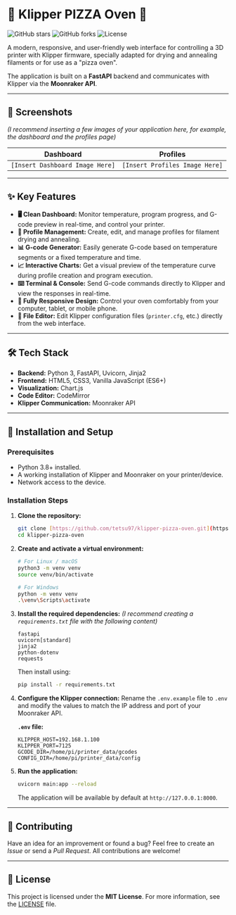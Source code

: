 # 🍕 Klipper PIZZA Oven 🍕

![GitHub stars](https://img.shields.io/github/stars/tetsu97/klipper-pizza-oven?style=social)
![GitHub forks](https://img.shields.io/github/forks/tetsu97/klipper-pizza-oven?style=social)
![License](https://img.shields.io/github/license/tetsu97/klipper-pizza-oven)

A modern, responsive, and user-friendly web interface for controlling a 3D printer with Klipper firmware, specially adapted for drying and annealing filaments or for use as a "pizza oven".

The application is built on a **FastAPI** backend and communicates with Klipper via the **Moonraker API**.

---

## 📸 Screenshots

*(I recommend inserting a few images of your application here, for example, the dashboard and the profiles page)*

| Dashboard | Profiles |
| :---: | :---: |
| `[Insert Dashboard Image Here]` | `[Insert Profiles Image Here]` |

---

## ✨ Key Features

* **🖥️ Clean Dashboard:** Monitor temperature, program progress, and G-code preview in real-time, and control your printer.
* **📂 Profile Management:** Create, edit, and manage profiles for filament drying and annealing.
* **📊 G-code Generator:** Easily generate G-code based on temperature segments or a fixed temperature and time.
* **📈 Interactive Charts:** Get a visual preview of the temperature curve during profile creation and program execution.
* **⌨️ Terminal & Console:** Send G-code commands directly to Klipper and view the responses in real-time.
* **📱 Fully Responsive Design:** Control your oven comfortably from your computer, tablet, or mobile phone.
* **📝 File Editor:** Edit Klipper configuration files (`printer.cfg`, etc.) directly from the web interface.

---

## 🛠️ Tech Stack

* **Backend:** Python 3, FastAPI, Uvicorn, Jinja2
* **Frontend:** HTML5, CSS3, Vanilla JavaScript (ES6+)
* **Visualization:** Chart.js
* **Code Editor:** CodeMirror
* **Klipper Communication:** Moonraker API

---

## 🚀 Installation and Setup

### Prerequisites

* Python 3.8+ installed.
* A working installation of Klipper and Moonraker on your printer/device.
* Network access to the device.

### Installation Steps

1.  **Clone the repository:**
    ```bash
    git clone [https://github.com/tetsu97/klipper-pizza-oven.git](https://github.com/tetsu97/klipper-pizza-oven.git)
    cd klipper-pizza-oven
    ```

2.  **Create and activate a virtual environment:**
    ```bash
    # For Linux / macOS
    python3 -m venv venv
    source venv/bin/activate

    # For Windows
    python -m venv venv
    .\venv\Scripts\activate
    ```

3.  **Install the required dependencies:**
    *(I recommend creating a `requirements.txt` file with the following content)*
    ```
    fastapi
    uvicorn[standard]
    jinja2
    python-dotenv
    requests
    ```
    Then install using:
    ```bash
    pip install -r requirements.txt
    ```

4.  **Configure the Klipper connection:**
    Rename the `.env.example` file to `.env` and modify the values to match the IP address and port of your Moonraker API.

    **`.env` file:**
    ```
    KLIPPER_HOST=192.168.1.100
    KLIPPER_PORT=7125
    GCODE_DIR=/home/pi/printer_data/gcodes
    CONFIG_DIR=/home/pi/printer_data/config
    ```

5.  **Run the application:**
    ```bash
    uvicorn main:app --reload
    ```
    The application will be available by default at `http://127.0.0.1:8000`.

---

## 🤝 Contributing

Have an idea for an improvement or found a bug? Feel free to create an *Issue* or send a *Pull Request*. All contributions are welcome!

---

## 📄 License

This project is licensed under the **MIT License**. For more information, see the [LICENSE](LICENSE) file.

